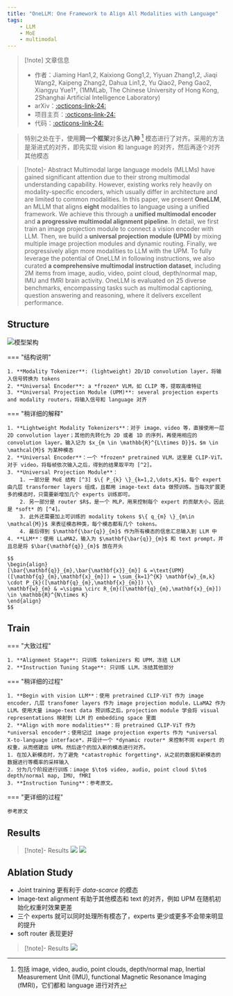 ```yaml
---
title: "OneLLM: One Framework to Align All Modalities with Language"
tags:
    - LLM
    - MoE
    - multimodal
---
```


> [!note] 文章信息
> - 作者：Jiaming Han1,2, Kaixiong Gong1,2, Yiyuan Zhang1,2, Jiaqi Wang2, Kaipeng Zhang2, Dahua Lin1,2, Yu Qiao2, Peng Gao2, Xiangyu Yue1†, (1MMLab, The Chinese University of Hong Kong, 2Shanghai Artificial Intelligence Laboratory)
> - arXiv：[:octicons-link-24:](https://arxiv.org/abs/2312.03700)
> - 项目主页：[:octicons-link-24:](https://onellm.csuhan.com/)
> - 代码：[:octicons-link-24:](https://github.com/csuhan/OneLLM)

> 特别之处在于，使用**同一个框架**对多达**八种** [^1] 模态进行了对齐。采用的方法是渐进式的对齐，即先实现 vision 和 language 的对齐，然后再逐个对齐其他模态

> [!note]- Abstract
> Multimodal large language models (MLLMs) have gained significant attention due to their strong multimodal understanding capability. However, existing works rely heavily on modality-specific encoders, which usually differ in architecture and are limited to common modalities. In this paper, we present **OneLLM**, an MLLM that aligns **eight** modalities to language using a unified framework. We achieve this through a **unified multimodal encoder** and **a progressive multimodal alignment pipeline**. In detail, we first train an image projection module to connect a vision encoder with LLM. Then, we build a **universal projection module (UPM)** by mixing multiple image projection modules and dynamic routing. Finally, we progressively align more modalities to LLM with the UPM. To fully leverage the potential of OneLLM in following instructions, we also curated **a comprehensive multimodal instruction dataset**, including 2M items from image, audio, video, point cloud, depth/normal map, IMU and fMRI brain activity. OneLLM is evaluated on 25 diverse benchmarks, encompassing tasks such as multimodal captioning, question answering and reasoning, where it delivers excellent performance.

## Structure

![模型架构](https://cdn.jsdelivr.net/gh/KinnariyaMamaTanha/Images@images/20241208182224803.png)

=== "结构说明"

    1. **Modality Tokenizer**: (lightweight) 2D/1D convolution layer，将输入信号转换为 tokens
    2. **Universal Encoder**: a *frozen* VLM，如 CLIP 等，提取高维特征
    3. **Universal Projection Module (UPM)**: several projection experts and modality routers，将输入信号和 language 对齐

=== "稍详细的解释"

    1. **Lightweight Modality Tokenizers**：对于 image、video 等，直接使用一层 2D convolution layer；其他的先转化为 2D 或者 1D 的序列，再使用相应的 convolution layer。输入记为 $x_{m \in \mathbb{R}^{L\times D}}$，$m \in \mathcal{M}$ 为某种模态
    2. **Universal Encoder**：一个 *frozen* pretrained VLM，这里是 CLIP-ViT。对于 video，将每帧依次输入之后，得到的结果取平均 [^2]。
    3. **Universal Projection Module**：
        1. 一部分是 MoE 结构 [^3] $\{ P_{k} \}_{k=1,2,\dots,K}$，每个 expert 由几层 transformer layers 组成，且都用 image-text data 做预训练。当每次扩展更多的模态时，只需要新增加几个 experts 训练即可。
        2. 另一部分是 router $R$，是一个 MLP，用来控制每个 expert 的贡献大小，因此是 *soft* 的 [^4]。
        3. 此外还需要加上可训练的 modality tokens $\{ q_{m} \}_{m\in \mathcal{M}}$ 来表征模态种类，每个模态都有几个 tokens。
        4. 最后得到 $\mathbf{\bar{q}}_{m}$ 作为所有模态的信息汇总输入到 LLM 中
    4. **LLM**：使用 LLaMA2，输入为 $\mathbf{\bar{q}}_{m}$ 和 text prompt，并且总是将 $\bar{\mathbf{q}}_{m}$ 放在开头

    $$
    \begin{align}
    [\bar{\mathbf{q}}_{m},\bar{\mathbf{x}}_{m}] & =\text{UPM}([\mathbf{q}_{m},\mathbf{x}_{m}]) = \sum_{k=1}^{K} \mathbf{w}_{m,k} \cdot P_{k}([\mathbf{q}_{m},\mathbf{x}_{m}]) \\
    \mathbf{w}_{m} & =\sigma \circ R_{m}([\mathbf{q}_{m},\mathbf{x}_{m}]) \in \mathbb{R}^{N\times K}
    \end{align}
    $$

## Train

=== "大致过程"

    1. **Alignment Stage**: 只训练 tokenizers 和 UPM，冻结 LLM
    2. **Instruction Tuning Stage**: 只训练 LLM，冻结其他部分

=== "稍详细的过程"

    1. **Begin with vision LLM**：使用 pretrained CLIP-ViT 作为 image encoder，几层 transfomer layers 作为 image projection module，LLaMA2 作为 LLM。使用大量 image-text data 预训练之后，projection module 学会将 visual representations 映射到 LLM 的 embedding space 里面
    2. **Align with more modalities**：将 pretrained CLIP-ViT 作为 *universal encoder*；使用记过 image projection experts 作为 *universal X-to-language interface*，并设计一个 *dynamic router* 来控制不同 expert 的权重，从而搭建出 UPM。然后逐个的加入新的模态进行对齐。
    1. 在加入新模态时，为了避免 *catastrophic forgetting*，从之前的数据和新模态的数据进行等概率的采样输入
    2. 分为几个阶段进行训练：image $\to$ video, audio, point cloud $\to$ depth/normal map, IMU, fMRI
    3. **Instruction Tuning**：参考原文。

=== "更详细的过程"

    参考原文

## Results

> [!note]- Results
> ![](https://cdn.jsdelivr.net/gh/KinnariyaMamaTanha/Images@images/20241208213544698.png)
> ![](https://cdn.jsdelivr.net/gh/KinnariyaMamaTanha/Images@images/20241208213615615.png)

## Ablation Study

- Joint training 更有利于 *data-scarce* 的模态
- Image-text alignment 有助于其他模态和 text 的对齐，例如 UPM 在随机初始化权重时效果更差
- 三个 experts 就可以同时处理所有模态了，experts 更少或更多不会带来明显的提升
- soft router 表现更好

> [!note]- Results
> ![](https://cdn.jsdelivr.net/gh/KinnariyaMamaTanha/Images@images/20241208213647682.png)

[^1]: 包括 image, video, audio, point clouds, depth/normal map, Inertial Measurement Unit (IMU), functional Magnetic Resonance Imaging (fMRI)，它们都和 language 进行对齐
[^2]: 原文提到，concatenation 等其他方法可能效果更好，这里是为了效率考虑使用取平均的策略
[^3]: 原文提到，尽管单个 expert 也可以承担相同的功能，但是经验表明 MoE 更有效且 scalable
[^4]: 原文提到，也尝试了使用 constant router 和 sparse router

